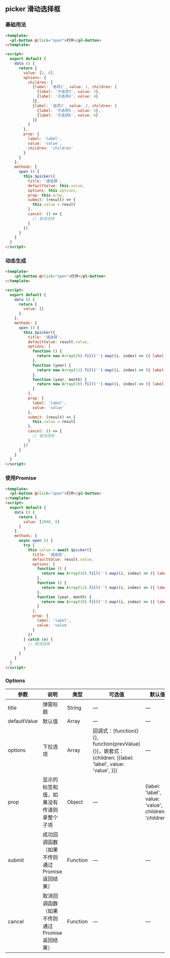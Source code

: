 ## picker 滑动选择框

### 基础用法

```html
<template>
  <pl-button @click="open">打开</pl-button>
</template>

<script>
  export default {
    data () {
      return {
        value: [2, 6],
        options: {
          children: [
            {label: '选项1', value: 1, children: [
              {label: '子选项3', value: 3},
              {label: '子选项4', value: 4}
            ]},
            {label: '选项2', value: 2, children: [
              {label: '子选项5', value: 5},
              {label: '子选项6', value: 6}
            ]}
          ]
        },
        prop: {
          label: 'label',
          value: 'value',
          children: 'children'
        }
      }
    },
    methods: {
      open () {
        this.$picker({
          title: '请选择',
          defaultValue: this.value,
          options: this.options,
          prop: this.prop,
          submit: (result) => {
            this.value = result
          },
          cancel: () => {
            // 取消选择
          }
        })
      }
    }
  }
</script>
```

### 动态生成

```html
<template>
    <pl-button @click="open">打开</pl-button>
</template>

<script>
  export default {
    data () {
      return {
        value: []
      }
    },
    methods: {
      open () {
        this.$picker({
          title: '请选择',
          defaultValue: result.value,
          options: [
            function () {
              return new Array(20).fill('').map((i, index) => ({ label: index + 1990 + '年', value: index + 1990 }))
            },
            function (year) {
              return new Array(12).fill('').map((i, index) => ({ label: index + 1 + '月', value: index + 1 }))
            },
            function (year, month) {
              return new Array(30).fill('').map((i, index) => ({ label: index + 1 + '日', value: index + 1 }))
            }
          ],
          prop: {
            label: 'label',
            value: 'value'
          },
          submit: (result) => {
            this.value = result
          },
          cancel: () => {
            // 取消选择
          }
        })
      }
    }
  }
</script>
```

### 使用Promise

```html
<template>
  <pl-button @click="open">打开</pl-button>
</template>
<script>
  export default {
    data () {
      return {
        value: [2008, 8]
      }
    },
    methods: {
      async open () {
        try {
          this.value = await $picker({
            title: '请选择',
            defaultValue: result.value,
            options: [
              function () {
                return new Array(20).fill('').map((i, index) => ({ label: index + 1990 + '年', value: index + 1990 }))
              },
              function () {
                return new Array(12).fill('').map((i, index) => ({ label: index + 1 + '月', value: index + 1 }))
              },
              function (year, month) {
                return new Array(30).fill('').map((i, index) => ({ label: index + 1 + '日', value: index + 1 }))
              }
            ],
            prop: {
              label: 'label',
              value: 'value'
            }
          })
        } catch (e) {
          // 取消选择
        }
      }
    }
  }
</script>
```


### Options
| 参数      | 说明    | 类型      | 可选值       | 默认值   |
|---------- |-------- |---------- |-------------  |-------- |
| title        | 弹窗标题 | String | — | — |
| defaultValue | 默认值 | Array | — | — |
| options      | 下拉选项 | Array | 回调式：[function() {}, function(prevValue) {}]，嵌套式：{children: [{label: 'label', value: 'value', }]} | — |
| prop        | 显示的标签和值，如果没有传递则拿整个子项 | Object | — | {label: 'label', value: 'value', children: 'children'} |
| submit      | 成功回调函数（如果不传则通过Promise返回结果） | Function | — | — |
| cancel      | 取消回调函数（如果不传则通过Promise返回结果） | Function | — | — |

